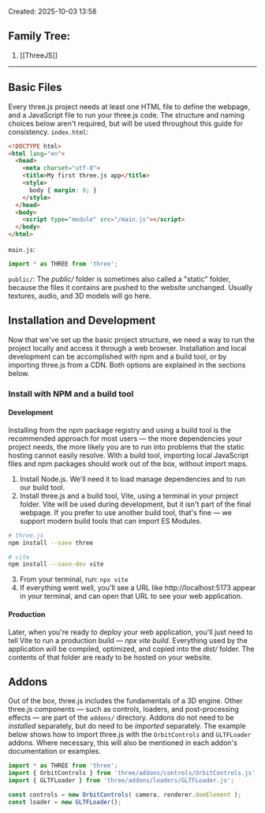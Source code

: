 Created: 2025-10-03 13:58
## Family Tree:
1. [[ThreeJS]]
-- -
## Basic Files
Every three.js project needs at least one HTML file to define the webpage, and a JavaScript file to run your three.js code. The structure and naming choices below aren't required, but will be used throughout this guide for consistency.
`index.html`:
```html
<!DOCTYPE html>
<html lang="en">
  <head>
    <meta charset="utf-8">
    <title>My first three.js app</title>
    <style>
      body { margin: 0; }
    </style>
  </head>
  <body>
    <script type="module" src="/main.js"></script>
  </body>
</html>
```
`main.js`:
```js
import * as THREE from 'three';
```
`public/`:
The _public/_ folder is sometimes also called a "static" folder, because the files it contains are pushed to the website unchanged. Usually textures, audio, and 3D models will go here.
## Installation and Development
Now that we've set up the basic project structure, we need a way to run the project locally and access it through a web browser. Installation and local development can be accomplished with npm and a build tool, or by importing three.js from a CDN. Both options are explained in the sections below.
### Install with NPM and a build tool
#### Development
Installing from the npm package registry and using a build tool is the recommended approach for most users — the more dependencies your project needs, the more likely you are to run into problems that the static hosting cannot easily resolve. With a build tool, importing local JavaScript files and npm packages should work out of the box, without import maps.
1. Install Node.js. We'll need it to load manage dependencies and to run our build tool.
2. Install three.js and a build tool, Vite, using a terminal in your project folder. Vite will be used during development, but it isn't part of the final webpage. If you prefer to use another build tool, that's fine — we support modern build tools that can import ES Modules.
```sh
# three.js
npm install --save three

# vite
npm install --save-dev vite
```
3. From your terminal, run: `npx vite`
4. If everything went well, you'll see a URL like http://localhost:5173 appear in your terminal, and can open that URL to see your web application.
#### Production
Later, when you're ready to deploy your web application, you'll just need to tell Vite to run a production build — _npx vite build_. Everything used by the application will be compiled, optimized, and copied into the _dist/_ folder. The contents of that folder are ready to be hosted on your website.
## Addons
Out of the box, three.js includes the fundamentals of a 3D engine. Other three.js components — such as controls, loaders, and post-processing effects — are part of the `addons/` directory. Addons do not need to be _installed_ separately, but do need to be _imported_ separately.
The example below shows how to import three.js with the `OrbitControls` and `GLTFLoader` addons. Where necessary, this will also be mentioned in each addon's documentation or examples.
```js
import * as THREE from 'three';
import { OrbitControls } from 'three/addons/controls/OrbitControls.js';
import { GLTFLoader } from 'three/addons/loaders/GLTFLoader.js';

const controls = new OrbitControls( camera, renderer.domElement );
const loader = new GLTFLoader();
```